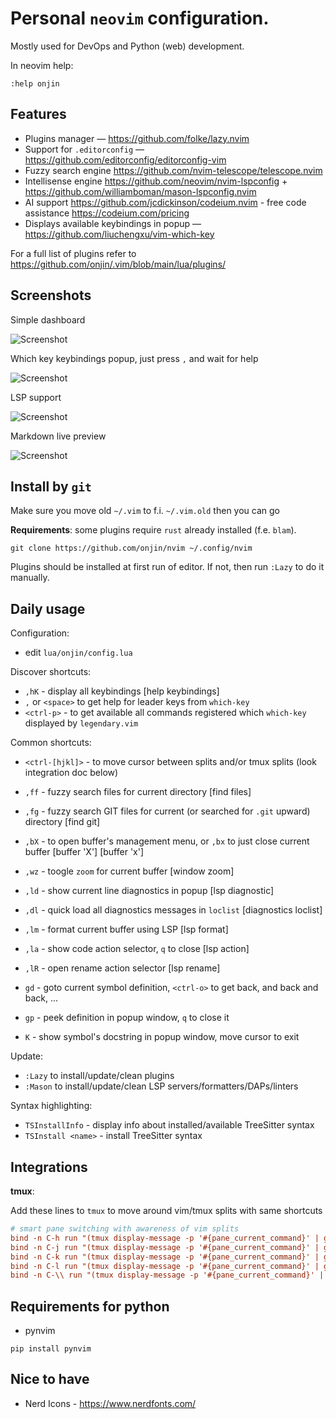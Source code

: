 # Personal `neovim` configuration.

Mostly used for DevOps and Python (web) development.

In neovim help:
```
:help onjin
```

## Features

- Plugins manager — https://github.com/folke/lazy.nvim
- Support for `.editorconfig` — https://github.com/editorconfig/editorconfig-vim
- Fuzzy search engine https://github.com/nvim-telescope/telescope.nvim
- Intellisense engine https://github.com/neovim/nvim-lspconfig + https://github.com/williamboman/mason-lspconfig.nvim
- AI support https://github.com/jcdickinson/codeium.nvim - free code assistance https://codeium.com/pricing
- Displays available keybindings in popup — https://github.com/liuchengxu/vim-which-key

For a full list of plugins refer to https://github.com/onjin/.vim/blob/main/lua/plugins/

## Screenshots
Simple dashboard

![Screenshot](https://github.com/onjin/nvim/assets/44516/1bb97e31-b452-49c7-b2ac-ed2bf7183877)

Which key keybindings popup, just press `,` and wait for help

![Screenshot](https://user-images.githubusercontent.com/44516/162916448-0d41d3e6-96e2-4ab4-92f0-6e4f7fcc1f8c.png)

LSP support

![Screenshot](https://user-images.githubusercontent.com/44516/162918787-1c788b22-51db-4c9a-888a-f5cfc4abcc79.png)

Markdown live preview

![Screenshot](https://user-images.githubusercontent.com/44516/162917974-f36a192c-3347-476d-91e0-e22f2e1bf916.png)

## Install by `git`

Make sure you move old `~/.vim` to f.i. `~/.vim.old` then you can go

**Requirements**: some plugins require `rust` already installed (f.e. `blam`).

```
git clone https://github.com/onjin/nvim ~/.config/nvim
```

Plugins should be installed at first run of editor. If not, then run `:Lazy` to do it manually.

## Daily usage

Configuration:
- edit `lua/onjin/config.lua`

Discover shortcuts:

- `,hK` - display all keybindings [help keybindings]
- `,` or `<space>` to get help for leader keys from `which-key`
- `<ctrl-p>` - to get available all commands registered which `which-key` displayed by `legendary.vim`

Common shortcuts:

- `<ctrl-[hjkl]>` - to move cursor between splits and/or tmux splits (look integration doc below)
- `,ff` - fuzzy search files for current directory [find files]
- `,fg` - fuzzy search GIT files for current (or searched for `.git` upward) directory [find git]
- `,bX` - to open buffer's management menu, or `,bx` to just close current buffer [buffer 'X'] [buffer 'x']
- `,wz` - toogle `zoom` for current buffer [window zoom]

- `,ld` - show current line diagnostics in popup [lsp diagnostic]
- `,dl` - quick load all diagnostics messages in `loclist` [diagnostics loclist]
- `,lm` - format current buffer using LSP [lsp format]
- `,la` - show code action selector, `q` to close [lsp action]
- `,lR` - open rename action selector [lsp rename]
- `gd` - goto current symbol definition, `<ctrl-o>` to get back, and back and back, ...
- `gp` - peek definition in popup window, `q` to close it
- `K` - show symbol's docstring in popup window, move cursor to exit

Update:

- `:Lazy` to install/update/clean plugins
- `:Mason` to install/update/clean LSP servers/formatters/DAPs/linters

Syntax highlighting:

- `TSInstallInfo` - display info about installed/available TreeSitter syntax
- `TSInstall <name>` - install TreeSitter syntax

## Integrations

**tmux**:

Add these lines to `tmux` to move around vim/tmux splits with same shortcuts

```ini
# smart pane switching with awareness of vim splits
bind -n C-h run "(tmux display-message -p '#{pane_current_command}' | grep -iq vim && tmux send-keys C-h) || tmux select-pane -L"
bind -n C-j run "(tmux display-message -p '#{pane_current_command}' | grep -iq vim && tmux send-keys C-j) || tmux select-pane -D"
bind -n C-k run "(tmux display-message -p '#{pane_current_command}' | grep -iq vim && tmux send-keys C-k) || tmux select-pane -U"
bind -n C-l run "(tmux display-message -p '#{pane_current_command}' | grep -iq vim && tmux send-keys C-l) || tmux select-pane -R"
bind -n C-\\ run "(tmux display-message -p '#{pane_current_command}' | grep -iq vim && tmux send-keys 'C-\\') || tmux select-pane -l"

```

## Requirements for python

- pynvim

```
pip install pynvim
```

## Nice to have

- Nerd Icons - https://www.nerdfonts.com/

